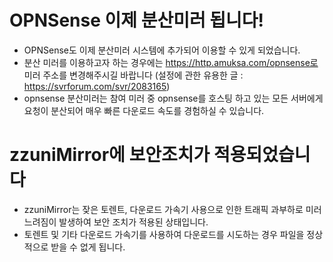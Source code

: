# OPNSense 이제 분산미러 됩니다!
- OPNSense도 이제 분산미러 시스템에 추가되어 이용할 수 있게 되었습니다.
- 분산 미러를 이용하고자 하는 경우에는 https://http.amuksa.com/opnsense로 미러 주소를 변경해주시길 바랍니다 (설정에 관한 유용한 글 : https://svrforum.com/svr/2083165)
- opnsense 분산미러는 참여 미러 중 opnsense를 호스팅 하고 있는 모든 서버에게 요청이 분산되어 매우 빠른 다운로드 속도를 경험하실 수 있습니다.

# zzuniMirror에 보안조치가 적용되었습니다
- zzuniMirror는 잦은 토렌트, 다운로드 가속기 사용으로 인한 트래픽 과부하로 미러 느려짐이 발생하여 보안 조치가 적용된 상태입니다.
- 토렌트 및 기타 다운로드 가속기를 사용하여 다운로드를 시도하는 경우 파일을 정상적으로 받을 수 없게 됩니다.
